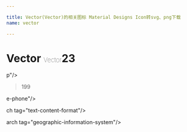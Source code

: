 ```yaml
---

title: Vector(Vector)的相关图标 Material Designs Icon转svg、png下载
name: vector

---
```


# Vector  <small style="font-size: 60%;font-weight: 100">Vector</small><span class="badge-secondary badge">23</span> 

<search tag="vector"/>

p"/>

>199</span> 

<search tag="files-folders"/>

e-phone"/>

ch tag="text-content-format"/>

arch tag="geographic-information-system"/>

